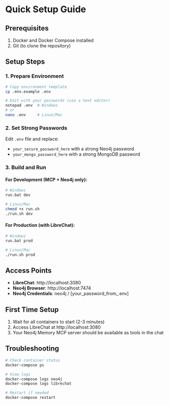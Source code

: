 # Quick Setup Guide

## Prerequisites
1. Docker and Docker Compose installed
2. Git (to clone the repository)

## Setup Steps

### 1. Prepare Environment
```bash
# Copy environment template
cp .env.example .env

# Edit with your passwords (use a text editor)
notepad .env  # Windows
# or
nano .env     # Linux/Mac
```

### 2. Set Strong Passwords
Edit `.env` file and replace:
- `your_secure_password_here` with a strong Neo4j password
- `your_mongo_password_here` with a strong MongoDB password

### 3. Build and Run

#### For Development (MCP + Neo4j only):
```bash
# Windows
run.bat dev

# Linux/Mac
chmod +x run.sh
./run.sh dev
```

#### For Production (with LibreChat):
```bash
# Windows
run.bat prod

# Linux/Mac
./run.sh prod
```

## Access Points
- **LibreChat**: http://localhost:3080
- **Neo4j Browser**: http://localhost:7474
- **Neo4j Credentials**: neo4j / [your_password_from_.env]

## First Time Setup
1. Wait for all containers to start (2-3 minutes)
2. Access LibreChat at http://localhost:3080
3. Your Neo4j Memory MCP server should be available as tools in the chat

## Troubleshooting
```bash
# Check container status
docker-compose ps

# View logs
docker-compose logs neo4j
docker-compose logs librechat

# Restart if needed
docker-compose restart
```
